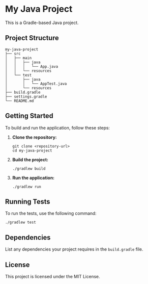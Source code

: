 # My Java Project

This is a Gradle-based Java project.

## Project Structure

```
my-java-project
├── src
│   ├── main
│   │   ├── java
│   │   │   └── App.java
│   │   └── resources
│   └── test
│       ├── java
│       │   └── AppTest.java
│       └── resources
├── build.gradle
├── settings.gradle
└── README.md
```

## Getting Started

To build and run the application, follow these steps:

1. **Clone the repository:**
   ```
   git clone <repository-url>
   cd my-java-project
   ```

2. **Build the project:**
   ```
   ./gradlew build
   ```

3. **Run the application:**
   ```
   ./gradlew run
   ```

## Running Tests

To run the tests, use the following command:

```
./gradlew test
```

## Dependencies

List any dependencies your project requires in the `build.gradle` file.

## License

This project is licensed under the MIT License.
